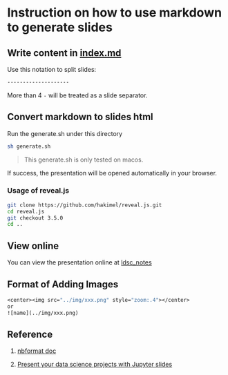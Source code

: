 # Instruction on how to use markdown to generate slides

## Write content in [index.md](index.md)

Use this notation to split slides:

```md
--------------------
```

More than 4 `-` will be treated as a slide separator.

## Convert markdown to slides html

Run the generate.sh under this directory

```sh
sh generate.sh
```

> This generate.sh is only tested on macos.

If success, the presentation will be opened automatically in your browser.

### Usage of reveal.js

```sh
git clone https://github.com/hakimel/reveal.js.git
cd reveal.js
git checkout 3.5.0
cd ..
```

## View online

You can view the presentation online at [ldsc_notes](https://lucajiang.github.io/LDSC_NOTES/)

## Format of Adding Images

```pure
<center><img src="../img/xxx.png" style="zoom:.4"></center>
or
![name](../img/xxx.png)
```

## Reference

1. [nbformat doc](https://nbconvert.readthedocs.io/en/latest/usage.html)

1. [Present your data science projects with Jupyter slides](https://medium.com/learning-machine-learning/present-your-data-science-projects-with-jupyter-slides-75f20735eb0f)

<!-- [3.] [Markdown Cheatsheet]( -->